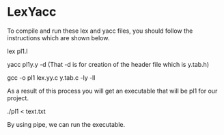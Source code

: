 # LexYacc

To compile and run these lex and yacc files, you should follow the instructions which are shown below.

lex pl1.l

yacc pl1y.y -d (That -d is for creation of the header file which is y.tab.h)

gcc -o pl1 lex.yy.c y.tab.c -ly -ll


As a result of this process you will get an executable that will be pl1 for our project.

./pl1 < text.txt 

By using pipe, we can run the executable.
